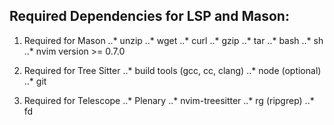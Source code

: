 ## Required Dependencies for LSP and Mason:
1. Required for Mason
..* unzip
..* wget
..* curl
..* gzip
..* tar
..* bash
..* sh
..* nvim version >= 0.7.0

2. Required for Tree Sitter
..* build tools (gcc, cc, clang)
..* node (optional)
..* git

3. Required for Telescope
..* Plenary
..* nvim-treesitter
..* rg (ripgrep)
..* fd
